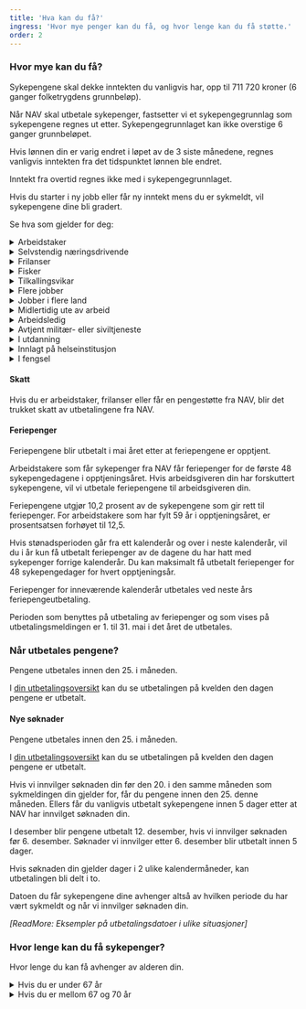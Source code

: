```yaml
---
title: 'Hva kan du få?'
ingress: 'Hvor mye penger kan du få, og hvor lenge kan du få støtte.'
order: 2
---
```


### Hvor mye kan du få?

Sykepengene skal dekke inntekten du vanligvis har, opp til 711 720 kroner (6 ganger folketrygdens grunnbeløp).

Når NAV skal utbetale sykepenger, fastsetter vi et sykepengegrunnlag som sykepengene regnes ut etter. Sykepengegrunnlaget kan ikke overstige 6 ganger grunnbeløpet.

Hvis lønnen din er varig endret i løpet av de 3 siste månedene, regnes vanligvis inntekten fra det tidspunktet lønnen ble endret.

Inntekt fra overtid regnes ikke med i sykepengegrunnlaget.

Hvis du starter i ny jobb eller får ny inntekt mens du er sykmeldt, vil sykepengene dine bli gradert.

Se hva som gjelder for deg:

<div class="accordion">
  <details>
    <summary>Arbeidstaker</summary>
      <p>Innhold mangler</p>
  </details>
  <details>
    <summary>Selvstendig næringsdrivende</summary>
    <p>Innhold mangler</p>
  </details>
  <details>
    <summary>Frilanser</summary>
    <p>Innhold mangler</p>
  </details>
  <details>
    <summary>Fisker</summary>
    <p>Innhold mangler</p>
  </details>
  <details>
    <summary>Tilkallingsvikar</summary>
    <p>Innhold mangler</p>
  </details>
  <details>
    <summary>Flere jobber</summary>
    <p>Innhold mangler</p>
  </details>
  <details>
    <summary>Jobber i flere land</summary>
    <p>Innhold mangler</p>
  </details>
  <details>
    <summary>Midlertidig ute av arbeid</summary>
    <p>Innhold mangler</p>
  </details>
  <details>
    <summary>Arbeidsledig</summary>
    <p>Innhold mangler</p>
  </details>
  <details>
    <summary>Avtjent militær- eller siviltjeneste</summary>
    <p>Innhold mangler</p>
  </details>
  <details>
    <summary>I utdanning</summary>
    <p>Innhold mangler</p>
  </details>
  <details>
    <summary>Innlagt på helseinstitusjon</summary>
    <p>Innhold mangler</p>
  </details>
  <details>
    <summary>I fengsel</summary>
    <p>Innhold mangler</p>
  </details>
</div>

#### Skatt

Hvis du er arbeidstaker, frilanser eller får en pengestøtte fra NAV, blir det trukket skatt av utbetalingene fra NAV.

#### Feriepenger

Feriepengene blir utbetalt i mai året etter at feriepengene er opptjent.

Arbeidstakere som får sykepenger fra NAV får feriepenger for de første 48 sykepengedagene i opptjeningsåret. Hvis arbeidsgiveren din har forskuttert sykepengene, vil vi utbetale feriepengene til arbeidsgiveren din.

Feriepengene utgjør 10,2 prosent av de sykepengene som gir rett til feriepenger. For arbeidstakere som har fylt 59 år i opptjeningsåret, er prosentsatsen forhøyet til 12,5.

Hvis stønadsperioden går fra ett kalenderår og over i neste kalenderår, vil du i år kun få utbetalt feriepenger av de dagene du har hatt med sykepenger forrige kalenderår. Du kan maksimalt få utbetalt feriepenger for 48 sykepengedager for hvert opptjeningsår.

Feriepenger for inneværende kalenderår utbetales ved neste års feriepengeutbetaling.

Perioden som benyttes på utbetaling av feriepenger og som vises på utbetalingsmeldingen er 1. til 31. mai i det året de utbetales.

### Når utbetales pengene?

Pengene utbetales innen den 25. i måneden.

I [din utbetalingsoversikt](#) kan du se utbetalingen på kvelden den dagen pengene er utbetalt.

#### Nye søknader

Pengene utbetales innen den 25. i måneden.

I [din utbetalingsoversikt](#) kan du se utbetalingen på kvelden den dagen pengene er utbetalt.

Hvis vi innvilger søknaden din før den 20. i den samme måneden som sykmeldingen din gjelder for, får du pengene innen den 25. denne måneden. Ellers får du vanligvis utbetalt sykepengene innen 5 dager etter at NAV har innvilget søknaden din.

I desember blir pengene utbetalt 12. desember, hvis vi innvilger søknaden før 6. desember. Søknader vi innvilger etter 6. desember blir utbetalt innen 5 dager.

Hvis søknaden din gjelder dager i 2 ulike kalendermåneder, kan utbetalingen bli delt i to.

Datoen du får sykepengene dine avhenger altså av hvilken periode du har vært sykmeldt og når vi innvilger søknaden din.

_[ReadMore: Eksempler på utbetalingsdatoer i ulike situasjoner]_

### Hvor lenge kan du få sykepenger?

Hvor lenge du kan få avhenger av alderen din.

<div class="accordion">
  <details>
    <summary>Hvis du er under 67 år</summary>
    <p>Innhold mangler</p>
  </details>
  <details>
    <summary>Hvis du er mellom 67 og 70 år</summary>
    <p>Innhold mangler</p>
  </details>
</div>
